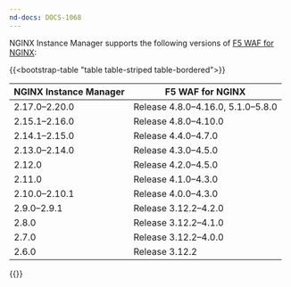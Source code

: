 ```yaml
---
nd-docs: DOCS-1068
---
```


NGINX Instance Manager supports the following versions of [F5 WAF for NGINX](https://docs.nginx.com/nginx-app-protect/):

{{<bootstrap-table "table table-striped table-bordered">}}

| NGINX Instance Manager | F5 WAF for NGINX              |
|------------------------|------------------------------------|
| 2.17.0–2.20.0          | Release 4.8.0–4.16.0, 5.1.0–5.8.0 |
| 2.15.1–2.16.0          | Release 4.8.0–4.10.0              |
| 2.14.1–2.15.0          | Release 4.4.0–4.7.0               |
| 2.13.0–2.14.0          | Release 4.3.0–4.5.0               |
| 2.12.0                 | Release 4.2.0–4.5.0               |
| 2.11.0                 | Release 4.1.0–4.3.0               |
| 2.10.0–2.10.1          | Release 4.0.0–4.3.0               |
| 2.9.0–2.9.1            | Release 3.12.2–4.2.0              |
| 2.8.0                  | Release 3.12.2–4.1.0              |
| 2.7.0                  | Release 3.12.2–4.0.0              |
| 2.6.0                  | Release 3.12.2                    |

{{</bootstrap-table>}}


